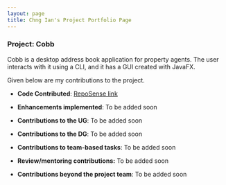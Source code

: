 ```yaml
---
layout: page
title: Chng Ian's Project Portfolio Page
---
```


### Project: Cobb

Cobb is a desktop address book application for property agents. The user interacts with it using a CLI, and it has a GUI created with JavaFX.

Given below are my contributions to the project.

* **Code Contributed**: [RepoSense link](https://nus-cs2103-ay2223s1.github.io/tp-dashboard/?search=chngchngchng&breakdown=true)

* **Enhancements implemented**: To be added soon
* **Contributions to the UG**: To be added soon
* **Contributions to the DG**: To be added soon
* **Contributions to team-based tasks**: To be added soon
* **Review/mentoring contributions:** To be added soon
* **Contributions beyond the project team**: To be added soon
